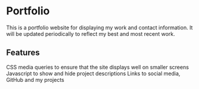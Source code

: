 # Portfolio

This is a portfolio website for displaying my work and contact information. It will be updated periodically to reflect my best and most recent work.

## Features

CSS media queries to ensure that the site displays well on smaller screens
Javascript to show and hide project descriptions
Links to social media, GitHub and my projects